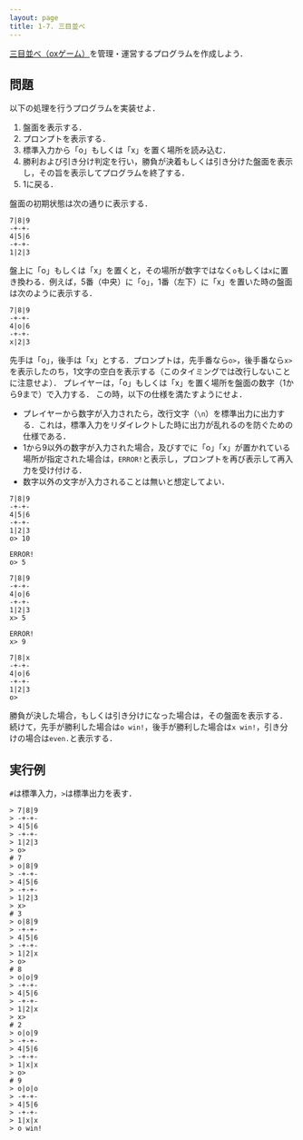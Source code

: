 ```yaml
---
layout: page
title: 1-7. 三目並べ
---
```


[三目並べ（oxゲーム）](https://ja.wikipedia.org/wiki/%E4%B8%89%E7%9B%AE%E4%B8%A6%E3%81%B9)を管理・運営するプログラムを作成しよう．

## 問題
以下の処理を行うプログラムを実装せよ．

1. 盤面を表示する．
2. プロンプトを表示する．
3. 標準入力から「o」もしくは「x」を置く場所を読み込む．
4. 勝利および引き分け判定を行い，勝負が決着もしくは引き分けた盤面を表示し，その旨を表示してプログラムを終了する．
5. 1に戻る．

盤面の初期状態は次の通りに表示する．

```
7|8|9
-+-+-
4|5|6
-+-+-
1|2|3
```

盤上に「o」もしくは「x」を置くと，その場所が数字ではなく`o`もしくは`x`に置き換わる．例えば，5番（中央）に「o」，1番（左下）に「x」を置いた時の盤面は次のように表示する．

```
7|8|9
-+-+-
4|o|6
-+-+-
x|2|3
```

先手は「o」，後手は「x」とする．プロンプトは，先手番なら`o>`，後手番なら`x>`を表示したのち，1文字の空白を表示する（このタイミングでは改行しないことに注意せよ）．
プレイヤーは，「o」もしくは「x」を置く場所を盤面の数字（1から9まで）で入力する．
この時，以下の仕様を満たすようにせよ．

+ プレイヤーから数字が入力されたら，改行文字（`\n`）を標準出力に出力する．これは，標準入力をリダイレクトした時に出力が乱れるのを防ぐための仕様である．
+ 1から9以外の数字が入力された場合，及びすでに「o」「x」が置かれている場所が指定された場合は，`ERROR!`と表示し，プロンプトを再び表示して再入力を受け付ける．
+ 数字以外の文字が入力されることは無いと想定してよい．

```
7|8|9
-+-+-
4|5|6
-+-+-
1|2|3
o> 10

ERROR!
o> 5

7|8|9
-+-+-
4|o|6
-+-+-
1|2|3
x> 5

ERROR!
x> 9

7|8|x
-+-+-
4|o|6
-+-+-
1|2|3
o>
```

勝負が決した場合，もしくは引き分けになった場合は，その盤面を表示する．
続けて，先手が勝利した場合は`o win!`，後手が勝利した場合は`x win!`，引き分けの場合は`even.`と表示する．

## 実行例
`#`は標準入力，`>`は標準出力を表す．

```
> 7|8|9
> -+-+-
> 4|5|6
> -+-+-
> 1|2|3
> o>
# 7
> o|8|9
> -+-+-
> 4|5|6
> -+-+-
> 1|2|3
> x>
# 3
> o|8|9
> -+-+-
> 4|5|6
> -+-+-
> 1|2|x
> o>
# 8
> o|o|9
> -+-+-
> 4|5|6
> -+-+-
> 1|2|x
> x>
# 2
> o|o|9
> -+-+-
> 4|5|6
> -+-+-
> 1|x|x
> o>
# 9
> o|o|o
> -+-+-
> 4|5|6
> -+-+-
> 1|x|x
> o win!
```
